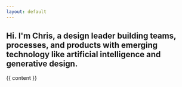 ```yaml
---
layout: default
---
```


<article>
  <h1 class="home-title fade-in-element">
  Hi. I'm Chris, a design leader building teams, processes, and products with emerging technology like artificial intelligence and generative design.
  </h1>
  <div class="{{ page.markdown }} max-w-none fade-in-element">
    {{ content }}
  </div>
</article>
